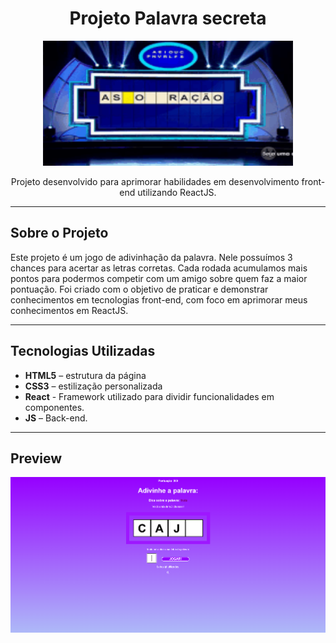 <div align="center">
  <h1>Projeto Palavra secreta</h1> 
  <img width="400px" height="200px" src="public/palavra.gif">
  <p>Projeto desenvolvido para aprimorar habilidades em desenvolvimento front-end utilizando ReactJS.</p>
</div>


---

## Sobre o Projeto

Este projeto é um jogo de adivinhação da palavra. Nele possuímos 3 chances para acertar as letras corretas. Cada rodada acumulamos mais pontos para podermos competir com um amigo sobre quem faz a maior pontuação. Foi criado com o objetivo de praticar e demonstrar conhecimentos em tecnologias front-end, com foco em aprimorar meus conhecimentos em ReactJS.

---

## Tecnologias Utilizadas

- **HTML5** – estrutura da página
- **CSS3** – estilização personalizada
- **React** - Framework utilizado para dividir funcionalidades em componentes.
- **JS** – Back-end.

---

## Preview

<img src="public/palavra-secreta.png" alt="Captura de tela do projeto">

